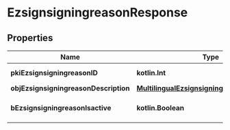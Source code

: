 
# EzsignsigningreasonResponse

## Properties
| Name | Type | Description | Notes |
| ------------ | ------------- | ------------- | ------------- |
| **pkiEzsignsigningreasonID** | **kotlin.Int** | The unique ID of the Ezsignsigningreason |  |
| **objEzsignsigningreasonDescription** | [**MultilingualEzsignsigningreasonDescription**](MultilingualEzsignsigningreasonDescription.md) |  |  |
| **bEzsignsigningreasonIsactive** | **kotlin.Boolean** | Whether the ezsignsigningreason is active or not |  |



